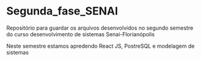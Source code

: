# Segunda_fase_SENAI
Repositório para guardar os arquivos desenvolvidos no segundo semestre do curso desenvolvimento de sistemas Senai-Florianópolis

Neste semestre estamos apredendo React JS, PostreSQL e modelagem de sistemas

